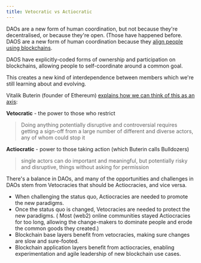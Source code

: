 ```yaml
---
title: Vetocratic vs Actiocratic
---
```


DAOs are a new form of human coordination, but not because they're decentralised, or because they're open. (Those have happened before. DAOS are a new form of human coordination because they [align people using blockchains](http://mediatheoryjournal.org/laura-lotti-blockchain-affordances/).

DAOS have explicitly-coded forms of ownership and participation on blockchains, allowing people to self-coordinate around a common goal.

This creates a new kind of interdependence between members which we're still learning about and evolving.

Vitalik Buterin (founder of Ethereum) [explains how we can think of this as an axis](https://vitalik.ca/general/2021/12/19/bullveto.html):

**Vetocratic** - the power to those who restrict
> Doing anything potentially disruptive and controversial requires getting a sign-off from a large number of different and diverse actors, any of whom could stop it

**Actiocratic** - power to those taking action  (which Buterin calls Bulldozers)
> single actors can do important and meaningful, but potentially risky and disruptive, things without asking for permission



There's a balance in DAOs, and many of the opportunities and challenges in DAOs stem from Vetocracies that should be Actiocracies, and vice versa.

- When challenging the status quo, Actiocracies are needed to promote the new paradigms.
- Once the status quo is changed, Vetocracies are needed to protect the new paradigms. ( Most (web2) online communities stayed Actiocracies for too long, allowing the change-makers to dominate people and erode the common goods they created.)
- Blockchain base layers benefit from vetocracies, making sure changes are slow and sure-footed.
- Blockchain application layers benefit from actiocracies, enabling experimentation and agile leadership of new blockchain use cases.

